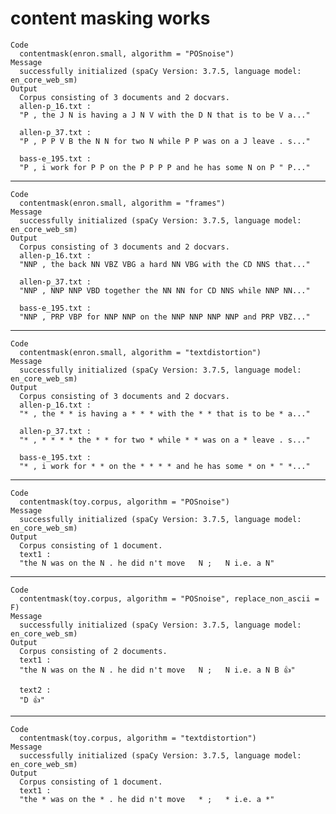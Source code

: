 # content masking works

    Code
      contentmask(enron.small, algorithm = "POSnoise")
    Message
      successfully initialized (spaCy Version: 3.7.5, language model: en_core_web_sm)
    Output
      Corpus consisting of 3 documents and 2 docvars.
      allen-p_16.txt :
      "P , the J N is having a J N V with the D N that is to be V a..."
      
      allen-p_37.txt :
      "P , P P V B the N N for two N while P P was on a J leave . s..."
      
      bass-e_195.txt :
      "P , i work for P P on the P P P P and he has some N on P " P..."
      

---

    Code
      contentmask(enron.small, algorithm = "frames")
    Message
      successfully initialized (spaCy Version: 3.7.5, language model: en_core_web_sm)
    Output
      Corpus consisting of 3 documents and 2 docvars.
      allen-p_16.txt :
      "NNP , the back NN VBZ VBG a hard NN VBG with the CD NNS that..."
      
      allen-p_37.txt :
      "NNP , NNP NNP VBD together the NN NN for CD NNS while NNP NN..."
      
      bass-e_195.txt :
      "NNP , PRP VBP for NNP NNP on the NNP NNP NNP NNP and PRP VBZ..."
      

---

    Code
      contentmask(enron.small, algorithm = "textdistortion")
    Message
      successfully initialized (spaCy Version: 3.7.5, language model: en_core_web_sm)
    Output
      Corpus consisting of 3 documents and 2 docvars.
      allen-p_16.txt :
      "* , the * * is having a * * * with the * * that is to be * a..."
      
      allen-p_37.txt :
      "* , * * * * the * * for two * while * * was on a * leave . s..."
      
      bass-e_195.txt :
      "* , i work for * * on the * * * * and he has some * on * " *..."
      

---

    Code
      contentmask(toy.corpus, algorithm = "POSnoise")
    Message
      successfully initialized (spaCy Version: 3.7.5, language model: en_core_web_sm)
    Output
      Corpus consisting of 1 document.
      text1 :
      "the N was on the N . he did n't move   N ;   N i.e. a N"
      

---

    Code
      contentmask(toy.corpus, algorithm = "POSnoise", replace_non_ascii = F)
    Message
      successfully initialized (spaCy Version: 3.7.5, language model: en_core_web_sm)
    Output
      Corpus consisting of 2 documents.
      text1 :
      "the N was on the N . he did n't move   N ;   N i.e. a N B 👍"
      
      text2 :
      "D 👍"
      

---

    Code
      contentmask(toy.corpus, algorithm = "textdistortion")
    Message
      successfully initialized (spaCy Version: 3.7.5, language model: en_core_web_sm)
    Output
      Corpus consisting of 1 document.
      text1 :
      "the * was on the * . he did n't move   * ;   * i.e. a *"
      

